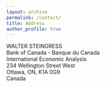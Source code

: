 ```yaml
---
layout: archive
permalink: /contact/
title: Address
author_profile: true
---
```


WALTER STEINGRESS  
Bank of Canada - Banque du Canada  
International Economic Analysis  
234 Wellington Street West  
Ottawa, ON, K1A 0G9  
Canada  
